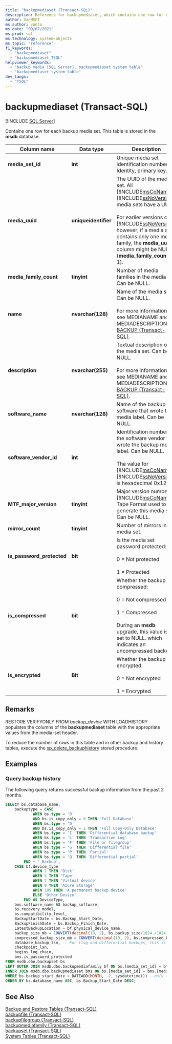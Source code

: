 ```yaml
---
title: "backupmediaset (Transact-SQL)"
description: Reference for backupmediaset, which contains one row for each backup media set.
author: VanMSFT
ms.author: vanto
ms.date: "09/07/2021"
ms.prod: sql
ms.technology: system-objects
ms.topic: "reference"
f1_keywords:
  - "backupmediaset"
  - "backupmediaset_TSQL"
helpviewer_keywords:
  - "backup media [SQL Server], backupmediaset system table"
  - "backupmediaset system table"
dev_langs:
  - "TSQL"
---
```

# backupmediaset (Transact-SQL)

[!INCLUDE [SQL Server](../../includes/applies-to-version/sqlserver.md)]

Contains one row for each backup media set. This table is stored in the **msdb** database.  
  
|Column name|Data type|Description|  
|-----------------|---------------|-----------------|  
|**media_set_id**|**int**|Unique media set identification number. Identity, primary key.|  
|**media_uuid**|**uniqueidentifier**|The UUID of the media set. All [!INCLUDE[msCoName](../../includes/msconame-md.md)] [!INCLUDE[ssNoVersion](../../includes/ssnoversion-md.md)] media sets have a UUID.<br /><br /> For earlier versions of [!INCLUDE[ssNoVersion](../../includes/ssnoversion-md.md)], however, if a media set contains only one media family, the **media_uuid** column might be NULL (**media_family_count** is 1).|  
|**media_family_count**|**tinyint**|Number of media families in the media set. Can be NULL.|  
|**name**|**nvarchar(128)**|Name of the media set. Can be NULL.<br /><br /> For more information, see MEDIANAME and MEDIADESCRIPTION in [BACKUP &#40;Transact-SQL&#41;](../../t-sql/statements/backup-transact-sql.md).|  
|**description**|**nvarchar(255)**|Textual description of the media set. Can be NULL.<br /><br /> For more information, see MEDIANAME and MEDIADESCRIPTION in [BACKUP &#40;Transact-SQL&#41;](../../t-sql/statements/backup-transact-sql.md).|  
|**software_name**|**nvarchar(128)**|Name of the backup software that wrote the media label. Can be NULL.|  
|**software_vendor_id**|**int**|Identification number of the software vendor that wrote the backup media label. Can be NULL.<br /><br /> The value for [!INCLUDE[msCoName](../../includes/msconame-md.md)] [!INCLUDE[ssNoVersion](../../includes/ssnoversion-md.md)] is hexadecimal 0x1200.|  
|**MTF_major_version**|**tinyint**|Major version number of [!INCLUDE[msCoName](../../includes/msconame-md.md)] Tape Format used to generate this media set. Can be NULL.|  
|**mirror_count**|**tinyint**|Number of mirrors in the media set.|  
|**is_password_protected**|**bit**|Is the media set password protected:<br /><br /> 0 = Not protected<br /><br /> 1 = Protected|  
|**is_compressed**|**bit**|Whether the backup is compressed:<br /><br /> 0 = Not compressed<br /><br /> 1 = Compressed<br /><br /> During an **msdb** upgrade, this value is set to NULL. which indicates an uncompressed backup.|  
|**is_encrypted**|**Bit**|Whether the backup is encrypted:<br /><br /> 0 = Not encrypted<br /><br /> 1 = Encrypted|  
  
## Remarks  
 RESTORE VERIFYONLY FROM *backup_device* WITH LOADHISTORY populates the columns of the **backupmediaset** table with the appropriate values from the media-set header.  
  
 To reduce the number of rows in this table and in other backup and history tables, execute the [sp_delete_backuphistory](../../relational-databases/system-stored-procedures/sp-delete-backuphistory-transact-sql.md) stored procedure.  


## Examples
  
### Query backup history

The following query returns successful backup information from the past 2 months.


  
```sql
SELECT bs.database_name,
	backuptype = CASE
			WHEN bs.type = 'D'
			AND bs.is_copy_only = 0 THEN 'Full Database'
			WHEN bs.type = 'D'
			AND bs.is_copy_only = 1 THEN 'Full Copy-Only Database'
			WHEN bs.type = 'I' THEN 'Differential database backup'
			WHEN bs.type = 'L' THEN 'Transaction Log'
			WHEN bs.type = 'F' THEN 'File or filegroup'
			WHEN bs.type = 'G' THEN 'Differential file'
			WHEN bs.type = 'P' THEN 'Partial'
			WHEN bs.type = 'Q' THEN 'Differential partial'
		END + ' Backup',
	CASE bf.device_type
			WHEN 2 THEN 'Disk'
			WHEN 5 THEN 'Tape'
			WHEN 7 THEN 'Virtual device'
			WHEN 9 THEN 'Azure Storage'
			WHEN 105 THEN 'A permanent backup device'
			ELSE 'Other Device'
		END AS DeviceType,
	bms.software_name AS backup_software,
	bs.recovery_model,
	bs.compatibility_level,
	BackupStartDate = bs.Backup_Start_Date,
	BackupFinishDate = bs.Backup_Finish_Date,
	LatestBackupLocation = bf.physical_device_name,
	backup_size_mb = CONVERT(decimal(10, 2), bs.backup_size/1024./1024.),
	compressed_backup_size_mb = CONVERT(decimal(10, 2), bs.compressed_backup_size/1024./1024.),
	database_backup_lsn, -- For tlog and differential backups, this is the checkpoint_lsn of the FULL backup it is based on.
	checkpoint_lsn,
	begins_log_chain,
	bms.is_password_protected
FROM msdb.dbo.backupset bs
LEFT OUTER JOIN msdb.dbo.backupmediafamily bf ON bs.[media_set_id] = bf.[media_set_id]
INNER JOIN msdb.dbo.backupmediaset bms ON bs.[media_set_id] = bms.[media_set_id]
WHERE bs.backup_start_date > DATEADD(MONTH, -2, sysdatetime()) --only look at last two months
ORDER BY bs.database_name ASC, bs.Backup_Start_Date DESC;
```   


## See Also  
 [Backup and Restore Tables &#40;Transact-SQL&#41;](../../relational-databases/system-tables/backup-and-restore-tables-transact-sql.md)   
 [backupfile &#40;Transact-SQL&#41;](../../relational-databases/system-tables/backupfile-transact-sql.md)   
 [backupfilegroup &#40;Transact-SQL&#41;](../../relational-databases/system-tables/backupfilegroup-transact-sql.md)   
 [backupmediafamily &#40;Transact-SQL&#41;](../../relational-databases/system-tables/backupmediafamily-transact-sql.md)   
 [backupset &#40;Transact-SQL&#41;](../../relational-databases/system-tables/backupset-transact-sql.md)   
 [System Tables &#40;Transact-SQL&#41;](../../relational-databases/system-tables/system-tables-transact-sql.md)  
  
  
